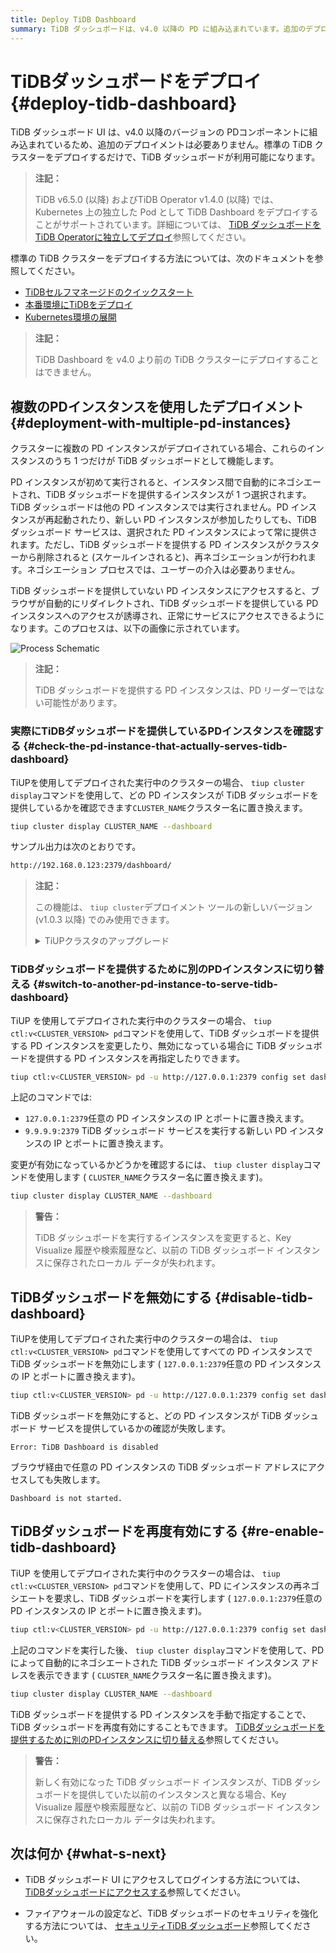 ```yaml
---
title: Deploy TiDB Dashboard
summary: TiDB ダッシュボードは、v4.0 以降の PD に組み込まれています。追加のデプロイメントは必要ありません。Kubernetes に独立してデプロイすることもできます。複数の PD インスタンスがデプロイされている場合、ダッシュボードとして機能するのは 1 つだけです。サービス提供インスタンスを確認するには、tiup cluster displayを使用します。`tiup ctl` を使用してダッシュボードを無効にしたり、再度有効にしたりできます。
---
```


# TiDBダッシュボードをデプロイ {#deploy-tidb-dashboard}

TiDB ダッシュボード UI は、v4.0 以降のバージョンの PDコンポーネントに組み込まれているため、追加のデプロイメントは必要ありません。標準の TiDB クラスターをデプロイするだけで、TiDB ダッシュボードが利用可能になります。

> **注記：**
>
> TiDB v6.5.0 (以降) およびTiDB Operator v1.4.0 (以降) では、Kubernetes 上の独立した Pod として TiDB Dashboard をデプロイすることがサポートされています。詳細については、 [TiDB ダッシュボードをTiDB Operatorに独立してデプロイ](https://docs.pingcap.com/tidb-in-kubernetes/dev/get-started#deploy-tidb-dashboard-independently)参照してください。

標準の TiDB クラスターをデプロイする方法については、次のドキュメントを参照してください。

-   [TiDBセルフマネージドのクイックスタート](/quick-start-with-tidb.md)
-   [本番環境にTiDBをデプロイ](/production-deployment-using-tiup.md)
-   [Kubernetes環境の展開](https://docs.pingcap.com/tidb-in-kubernetes/stable/access-dashboard)

> **注記：**
>
> TiDB Dashboard を v4.0 より前の TiDB クラスターにデプロイすることはできません。

## 複数のPDインスタンスを使用したデプロイメント {#deployment-with-multiple-pd-instances}

クラスターに複数の PD インスタンスがデプロイされている場合、これらのインスタンスのうち 1 つだけが TiDB ダッシュボードとして機能します。

PD インスタンスが初めて実行されると、インスタンス間で自動的にネゴシエートされ、TiDB ダッシュボードを提供するインスタンスが 1 つ選択されます。TiDB ダッシュボードは他の PD インスタンスでは実行されません。PD インスタンスが再起動されたり、新しい PD インスタンスが参加したりしても、TiDB ダッシュボード サービスは、選択された PD インスタンスによって常に提供されます。ただし、TiDB ダッシュボードを提供する PD インスタンスがクラスターから削除されると (スケールインされると)、再ネゴシエーションが行われます。ネゴシエーション プロセスでは、ユーザーの介入は必要ありません。

TiDB ダッシュボードを提供していない PD インスタンスにアクセスすると、ブラウザが自動的にリダイレクトされ、TiDB ダッシュボードを提供している PD インスタンスへのアクセスが誘導され、正常にサービスにアクセスできるようになります。このプロセスは、以下の画像に示されています。

![Process Schematic](https://docs-download.pingcap.com/media/images/docs/dashboard/dashboard-ops-multiple-pd.png)

> **注記：**
>
> TiDB ダッシュボードを提供する PD インスタンスは、PD リーダーではない可能性があります。

### 実際にTiDBダッシュボードを提供しているPDインスタンスを確認する {#check-the-pd-instance-that-actually-serves-tidb-dashboard}

TiUPを使用してデプロイされた実行中のクラスターの場合、 `tiup cluster display`コマンドを使用して、どの PD インスタンスが TiDB ダッシュボードを提供しているかを確認できます`CLUSTER_NAME`クラスター名に置き換えます。

```bash
tiup cluster display CLUSTER_NAME --dashboard
```

サンプル出力は次のとおりです。

```bash
http://192.168.0.123:2379/dashboard/
```

> **注記：**
>
> この機能は、 `tiup cluster`デプロイメント ツールの新しいバージョン (v1.0.3 以降) でのみ使用できます。
>
> <details><summary>TiUPクラスタのアップグレード</summary>
>
> ```bash
> tiup update --self
> tiup update cluster --force
> ```
>
> </details>

### TiDBダッシュボードを提供するために別のPDインスタンスに切り替える {#switch-to-another-pd-instance-to-serve-tidb-dashboard}

TiUP を使用してデプロイされた実行中のクラスターの場合、 `tiup ctl:v<CLUSTER_VERSION> pd`コマンドを使用して、TiDB ダッシュボードを提供する PD インスタンスを変更したり、無効になっている場合に TiDB ダッシュボードを提供する PD インスタンスを再指定したりできます。

```bash
tiup ctl:v<CLUSTER_VERSION> pd -u http://127.0.0.1:2379 config set dashboard-address http://9.9.9.9:2379
```

上記のコマンドでは:

-   `127.0.0.1:2379`任意の PD インスタンスの IP とポートに置き換えます。
-   `9.9.9.9:2379` TiDB ダッシュボード サービスを実行する新しい PD インスタンスの IP とポートに置き換えます。

変更が有効になっているかどうかを確認するには、 `tiup cluster display`コマンドを使用します ( `CLUSTER_NAME`クラスター名に置き換えます)。

```bash
tiup cluster display CLUSTER_NAME --dashboard
```

> **警告：**
>
> TiDB ダッシュボードを実行するインスタンスを変更すると、Key Visualize 履歴や検索履歴など、以前の TiDB ダッシュボード インスタンスに保存されたローカル データが失われます。

## TiDBダッシュボードを無効にする {#disable-tidb-dashboard}

TiUPを使用してデプロイされた実行中のクラスターの場合は、 `tiup ctl:v<CLUSTER_VERSION> pd`コマンドを使用してすべての PD インスタンスで TiDB ダッシュボードを無効にします ( `127.0.0.1:2379`任意の PD インスタンスの IP とポートに置き換えます)。

```bash
tiup ctl:v<CLUSTER_VERSION> pd -u http://127.0.0.1:2379 config set dashboard-address none
```

TiDB ダッシュボードを無効にすると、どの PD インスタンスが TiDB ダッシュボード サービスを提供しているかの確認が失敗します。

    Error: TiDB Dashboard is disabled

ブラウザ経由で任意の PD インスタンスの TiDB ダッシュボード アドレスにアクセスしても失敗します。

    Dashboard is not started.

## TiDBダッシュボードを再度有効にする {#re-enable-tidb-dashboard}

TiUP を使用してデプロイされた実行中のクラスターの場合は、 `tiup ctl:v<CLUSTER_VERSION> pd`コマンドを使用して、PD にインスタンスの再ネゴシエートを要求し、TiDB ダッシュボードを実行します ( `127.0.0.1:2379`任意の PD インスタンスの IP とポートに置き換えます)。

```bash
tiup ctl:v<CLUSTER_VERSION> pd -u http://127.0.0.1:2379 config set dashboard-address auto
```

上記のコマンドを実行した後、 `tiup cluster display`コマンドを使用して、PD によって自動的にネゴシエートされた TiDB ダッシュボード インスタンス アドレスを表示できます ( `CLUSTER_NAME`クラスター名に置き換えます)。

```bash
tiup cluster display CLUSTER_NAME --dashboard
```

TiDB ダッシュボードを提供する PD インスタンスを手動で指定することで、TiDB ダッシュボードを再度有効にすることもできます。 [TiDBダッシュボードを提供するために別のPDインスタンスに切り替える](#switch-to-another-pd-instance-to-serve-tidb-dashboard)参照してください。

> **警告：**
>
> 新しく有効になった TiDB ダッシュボード インスタンスが、TiDB ダッシュボードを提供していた以前のインスタンスと異なる場合、Key Visualize 履歴や検索履歴など、以前の TiDB ダッシュボード インスタンスに保存されたローカル データは失われます。

## 次は何か {#what-s-next}

-   TiDB ダッシュボード UI にアクセスしてログインする方法については、 [TiDBダッシュボードにアクセスする](/dashboard/dashboard-access.md)参照してください。

-   ファイアウォールの設定など、TiDB ダッシュボードのセキュリティを強化する方法については、 [セキュリティTiDB ダッシュボード](/dashboard/dashboard-ops-security.md)参照してください。
